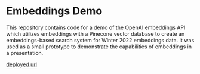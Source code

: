 # Embeddings Demo

This repository contains code for a demo of the OpenAI embeddings API which utilizes embeddings with a Pinecone vector database to create an embeddings-based search system for Winter 2022 embeddings data. It was used as a small prototype to demonstrate the capabilities of embeddings in a presentation.

[deployed url](https://embeddings-demo.onrender.com/)
